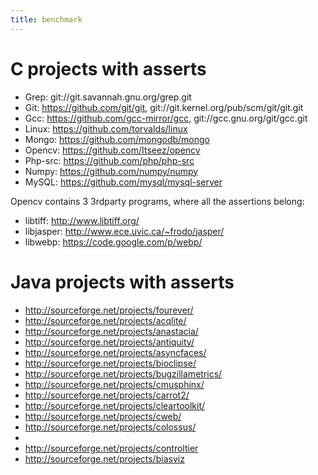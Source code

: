 ```yaml
---
title: benchmark
---
```


C projects with asserts
=======================

* Grep: git://git.savannah.gnu.org/grep.git
* Git: https://github.com/git/git, git://git.kernel.org/pub/scm/git/git.git
* Gcc: https://github.com/gcc-mirror/gcc, git://gcc.gnu.org/git/gcc.git
* Linux: https://github.com/torvalds/linux
* Mongo: https://github.com/mongodb/mongo
* Opencv: https://github.com/Itseez/opencv
* Php-src: https://github.com/php/php-src
* Numpy: https://github.com/numpy/numpy
* MySQL: https://github.com/mysql/mysql-server

Opencv contains 3 3rdparty programs, where all the assertions belong:
* libtiff: http://www.libtiff.org/
* libjasper: http://www.ece.uvic.ca/~frodo/jasper/
* libwebp: https://code.google.com/p/webp/

Java projects with asserts
==========================
* http://sourceforge.net/projects/fourever/
* http://sourceforge.net/projects/acqlite/
* http://sourceforge.net/projects/anastacia/
* http://sourceforge.net/projects/antiquity/
* http://sourceforge.net/projects/asyncfaces/
* http://sourceforge.net/projects/bioclipse/
* http://sourceforge.net/projects/bugzillametrics/
* http://sourceforge.net/projects/cmusphinx/
* http://sourceforge.net/projects/carrot2/
* http://sourceforge.net/projects/cleartoolkit/
* http://sourceforge.net/projects/cweb/
* http://sourceforge.net/projects/colossus/
* 
* http://sourceforge.net/projects/controltier
* http://sourceforge.net/projects/biasviz
